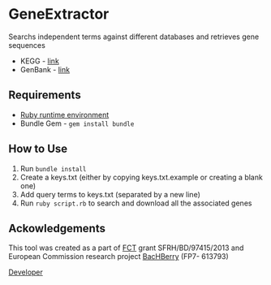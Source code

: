 GeneExtractor
==============

Searchs independent terms against different databases and retrieves gene sequences
- KEGG - [link](http://www.genome.jp/kegg/kegg2.html)
- GenBank - [link](http://www.ncbi.nlm.nih.gov/genbank)

## Requirements

- [Ruby runtime environment](https://www.ruby-lang.org/en/installation/)
- Bundle Gem - `gem install bundle`

## How to Use

1. Run `bundle install`
1. Create a keys.txt (either by copying keys.txt.example or creating a blank one)
1. Add query terms to keys.txt (separated by a new line)
1. Run `ruby script.rb` to search and download all the associated genes

## Ackowledgements

This tool was created as a part of [FCT](www.fct.p) grant SFRH/BD/97415/2013 and European Commission research project [BacHBerry](www.bachberry.eu) (FP7- 613793)

[Developer](http://web.tecnico.ulisboa.pt/andre.verissimo/)
